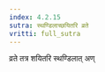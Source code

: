 ```yaml
---
index: 4.2.15
sutra: स्थण्डिलाच्छयितरि व्रते
vritti: full_sutra
---
```


व्रते तत्र शयितरि स्थण्डिलात् अण्